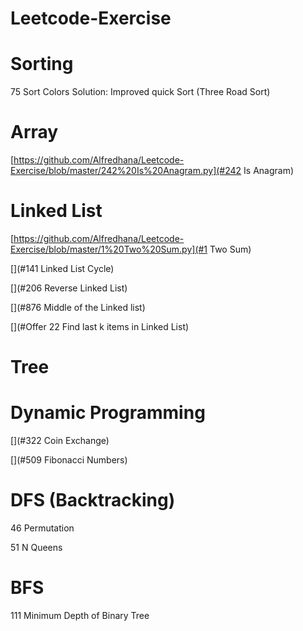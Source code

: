 # Leetcode-Exercise

# Sorting

75 Sort Colors
Solution:
Improved quick Sort (Three Road Sort)

# Array

[https://github.com/Alfredhana/Leetcode-Exercise/blob/master/242%20Is%20Anagram.py](#242 Is Anagram)

# Linked List

[https://github.com/Alfredhana/Leetcode-Exercise/blob/master/1%20Two%20Sum.py](#1 Two Sum)

[](#141 Linked List Cycle)

[](#206 Reverse Linked List)

[](#876 Middle of the Linked list)

[](#Offer 22 Find last k items in Linked List)

# Tree



# Dynamic Programming

[](#322 Coin Exchange)

[](#509 Fibonacci Numbers)

# DFS (Backtracking)

46 Permutation

51 N Queens

# BFS

111 Minimum Depth of Binary Tree